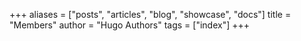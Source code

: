 +++
aliases = ["posts", "articles", "blog", "showcase", "docs"]
title = "Members"
author = "Hugo Authors"
tags = ["index"]
+++
